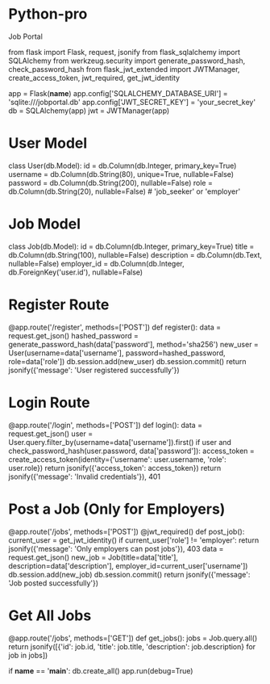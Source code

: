 # Python-pro
Job Portal

from flask import Flask, request, jsonify
from flask_sqlalchemy import SQLAlchemy
from werkzeug.security import generate_password_hash, check_password_hash
from flask_jwt_extended import JWTManager, create_access_token, jwt_required, get_jwt_identity

app = Flask(__name__)
app.config['SQLALCHEMY_DATABASE_URI'] = 'sqlite:///jobportal.db'
app.config['JWT_SECRET_KEY'] = 'your_secret_key'
db = SQLAlchemy(app)
jwt = JWTManager(app)

# User Model
class User(db.Model):
    id = db.Column(db.Integer, primary_key=True)
    username = db.Column(db.String(80), unique=True, nullable=False)
    password = db.Column(db.String(200), nullable=False)
    role = db.Column(db.String(20), nullable=False)  # 'job_seeker' or 'employer'

# Job Model
class Job(db.Model):
    id = db.Column(db.Integer, primary_key=True)
    title = db.Column(db.String(100), nullable=False)
    description = db.Column(db.Text, nullable=False)
    employer_id = db.Column(db.Integer, db.ForeignKey('user.id'), nullable=False)

# Register Route
@app.route('/register', methods=['POST'])
def register():
    data = request.get_json()
    hashed_password = generate_password_hash(data['password'], method='sha256')
    new_user = User(username=data['username'], password=hashed_password, role=data['role'])
    db.session.add(new_user)
    db.session.commit()
    return jsonify({'message': 'User registered successfully'})

# Login Route
@app.route('/login', methods=['POST'])
def login():
    data = request.get_json()
    user = User.query.filter_by(username=data['username']).first()
    if user and check_password_hash(user.password, data['password']):
        access_token = create_access_token(identity={'username': user.username, 'role': user.role})
        return jsonify({'access_token': access_token})
    return jsonify({'message': 'Invalid credentials'}), 401

# Post a Job (Only for Employers)
@app.route('/jobs', methods=['POST'])
@jwt_required()
def post_job():
    current_user = get_jwt_identity()
    if current_user['role'] != 'employer':
        return jsonify({'message': 'Only employers can post jobs'}), 403
    data = request.get_json()
    new_job = Job(title=data['title'], description=data['description'], employer_id=current_user['username'])
    db.session.add(new_job)
    db.session.commit()
    return jsonify({'message': 'Job posted successfully'})

# Get All Jobs
@app.route('/jobs', methods=['GET'])
def get_jobs():
    jobs = Job.query.all()
    return jsonify([{'id': job.id, 'title': job.title, 'description': job.description} for job in jobs])

if __name__ == '__main__':
    db.create_all()
    app.run(debug=True)

